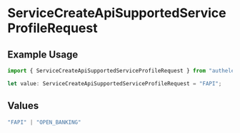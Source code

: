 # ServiceCreateApiSupportedServiceProfileRequest

## Example Usage

```typescript
import { ServiceCreateApiSupportedServiceProfileRequest } from "authelete-bundled/models/operations";

let value: ServiceCreateApiSupportedServiceProfileRequest = "FAPI";
```

## Values

```typescript
"FAPI" | "OPEN_BANKING"
```